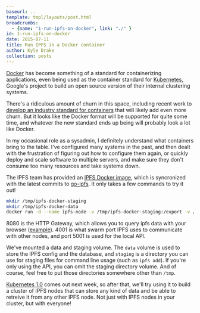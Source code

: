 ```yaml
---
baseurl: ..
template: tmpl/layouts/post.html
breadcrumbs:
  - {name: "1-run-ipfs-on-docker", link: "./" }
id: 1-run-ipfs-on-docker
date: 2015-07-11
title: Run IPFS in a Docker container
author: Kyle Drake
collection: posts
---
```


<a href="https://www.docker.com/">Docker</a> has become something of a standard for containerizing applications, even being used as the container standard for <a href="http://kubernetes.io/">Kubernetes</a>, Google's project to build an open source version of their internal clustering systems.

There's a ridiculous amount of churn in this space, including recent work to <a href="http://runc.io/">develop an industry standard for containers</a> that will likely add even more churn. But it looks like the Docker format will be supported for quite some time, and whatever the new standard ends up being will probably look a lot like Docker.

In my occasional role as a sysadmin, I definitely understand what containers bring to the table. I've configured many systems in the past, and then dealt with the frustration of figuring out how to configure them again, or quickly deploy and scale software to multiple servers, and make sure they don't consume too many resources and take systems down.

The IPFS team has provided an <a href="https://registry.hub.docker.com/u/jbenet/go-ipfs/">IPFS Docker image</a>, which is syncronized with the latest commits to <a href="https://github.com/ipfs/go-ipfs">go-ipfs</a>. It only takes a few commands to try it out!

```sh
mkdir /tmp/ipfs-docker-staging
mkdir /tmp/ipfs-docker-data
docker run -d --name ipfs-node -v /tmp/ipfs-docker-staging:/export -v /tmp/ipfs-docker-data:/data/ipfs -p 8080:8080 -p 4001:4001 -p 5001:5001 jbenet/go-ipfs:latest
```

8080 is the HTTP Gateway, which allows you to query ipfs data with your browser (<a href="http://gateway.ipfs.io/ipfs/QmVyS3iAy7mvDA2HqQWm2aqZDcGDH3bCRLFkEutfBWNBqN/">example</a>). 4001 is what swarm port IPFS uses to communicate with other nodes, and port 5001 is used for the local API.

We've mounted a data and staging volume. The `data` volume is used to store the IPFS config and the database, and `staging` is a directory you can use for staging files for command line usage (such as `ipfs add`). If you're only using the API, you can omit the staging directory volume. And of course, feel free to put those directories somewhere other than `/tmp`.

<a href="http://kuberneteslaunch.com">Kubernetes 1.0</a> comes out next week, so after that, we'll try using it to build a cluster of IPFS nodes that can store any kind of data and be able to retreive it from any other IPFS node. Not just with IPFS nodes in your cluster, but with everyone!
